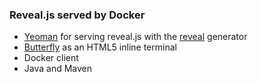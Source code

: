 
### Reveal.js served by Docker

* [Yeoman](http://yeoman.io) for serving reveal.js with the
  [reveal](https://github.com/slara/generator-reveal) generator
* [Butterfly](http://paradoxxxzero.github.io/2014/02/28/butterfly.html)
  as an HTML5 inline terminal
* Docker client
* Java and Maven
